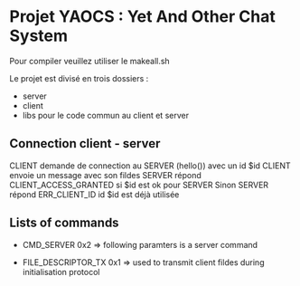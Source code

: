 # Projet YAOCS : Yet And Other Chat System

Pour compiler veuillez utiliser le makeall.sh

Le projet est divisé en trois dossiers :

- server
- client
- libs pour le code commun au client et server



## Connection client - server

CLIENT demande de connection au SERVER (hello()) avec un id $id
CLIENT envoie un message avec son fildes
SERVER répond CLIENT_ACCESS_GRANTED si $id est ok pour SERVER
Sinon SERVER répond ERR_CLIENT_ID id $id est déjà utilisée


## Lists of commands

 - CMD_SERVER 0x2 => following paramters is a server command


 - FILE_DESCRIPTOR_TX 0x1 => used to transmit client fildes during initialisation protocol